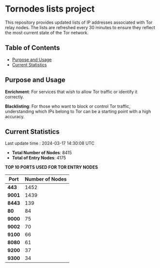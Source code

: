 # Tornodes lists project

This repository provides updated lists of IP addresses associated with Tor relay nodes. The lists are refreshed every 30 minutes to ensure they reflect the most current state of the Tor network.

## Table of Contents

- [Purpose and Usage](#purpose-and-usage)
- [Current Statistics](#current-statistics)


## Purpose and Usage

**Enrichment**: For services that wish to allow Tor traffic or identify it correctly.

**Blacklisting**: For those who want to block or control Tor traffic, understanding which IPs belong to Tor can be a starting point with a high accuracy.

## Current Statistics

Last update time : 2024-03-17 14:30:08 UTC

- **Total Number of Nodes**: 8415
- **Total of Entry Nodes**: 4175

**TOP 10 PORTS USED FOR TOR ENTRY NODES**

| **Port** | **Number of Nodes** |
|------|-----------------|
| **443**   | 1452  |
| **9001**   | 1439  |
| **8443**   | 139  |
| **80**   | 84  |
| **9000**   | 75  |
| **9002**   | 70  |
| **9100**   | 66  |
| **8080**   | 61  |
| **9200**   | 37  |
| **9300**   | 34  |


